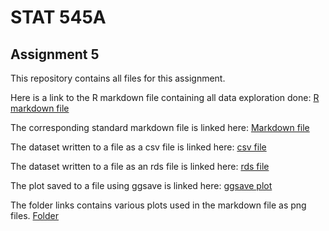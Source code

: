 # STAT 545A

## Assignment 5

This repository contains all files for this assignment.

Here is a link to the R markdown file containing all data exploration done: [R markdown file](https://github.com/STAT545-UBC-students/hw05-curtis77/blob/master/Gapminder-Exploration.Rmd)

The corresponding standard markdown file is linked here: [Markdown file](https://github.com/STAT545-UBC-students/hw05-curtis77/blob/master/Gapminder-Exploration.md)

The dataset written to a file as a csv file is linked here: [csv file](https://github.com/STAT545-UBC-students/hw05-curtis77/blob/master/ModifiedDataset.csv)

The dataset written to a file as an rds file is linked here: [rds file](https://github.com/STAT545-UBC-students/hw05-curtis77/blob/master/ModifiedDataset.rds)

The plot saved to a file using ggsave is linked here: [ggsave plot](https://github.com/STAT545-UBC-students/hw05-curtis77/blob/master/GDP-LifeExp-plot.png)

The folder links contains various plots used in the markdown file as png files. [Folder](https://github.com/STAT545-UBC-students/hw05-curtis77/tree/master/Gapminder-Exploration_files/figure-markdown_github)